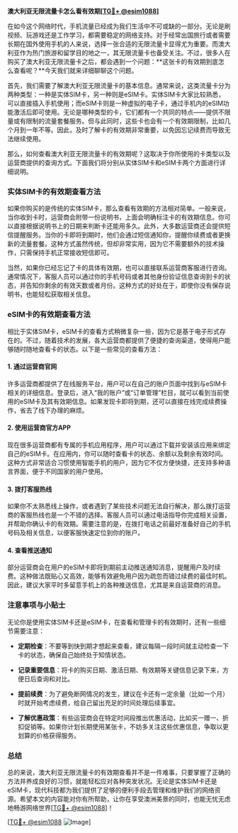 **澳大利亚无限流量卡怎么看有效期[[TG💪+ @esim1088](https://t.me/s/esim1088)]**

在如今这个网络时代，手机流量已经成为我们生活中不可或缺的一部分。无论是刷视频、玩游戏还是工作学习，都需要稳定的网络支持。对于经常出国旅行或者需要长期在国外使用手机的人来说，选择一张合适的无限流量卡显得尤为重要。而澳大利亚作为热门旅游和留学目的地之一，其无限流量卡也备受关注。不过，很多人在购买了澳大利亚无限流量卡之后，都会遇到一个问题：**这张卡的有效期到底怎么查看呢？**今天我们就来详细聊聊这个问题。

首先，我们需要了解澳大利亚无限流量卡的基本信息。通常来说，这类流量卡分为两种类型：一种是实体SIM卡，另一种则是eSIM卡。实体SIM卡大家比较熟悉，可以直接插入手机使用；而eSIM卡则是一种虚拟的电子卡，通过手机内的eSIM功能激活后即可使用。无论是哪种类型的卡，它们都有一个共同的特点——提供不限量或有限制的流量套餐服务。但与此同时，这些卡也会有一个有效期限制，比如几个月到一年不等。因此，及时了解卡的有效期非常重要，以免因忘记续费而导致无法继续使用。

那么，如何查看澳大利亚无限流量卡的有效期呢？这取决于你所使用的卡类型以及运营商提供的查询方式。下面我们将分别从实体SIM卡和eSIM卡两个方面进行详细说明。

### 实体SIM卡的有效期查看方法

如果你购买的是传统的实体SIM卡，那么查看有效期的方法相对简单。一般来说，当你收到卡时，运营商会附带一份说明书，上面会明确标注卡的有效期信息。你可以直接根据说明书上的日期来判断卡还能用多久。此外，大多数运营商还会提供短信提醒服务。当你的卡即将到期时，他们会通过短信通知你，提醒你续费或者更换新的流量套餐。这种方式虽然传统，但却非常实用，因为它不需要额外的技术操作，只需保持手机正常接收短信即可。

当然，如果你已经忘记了卡的具体有效期，也可以直接联系运营商客服进行咨询。通常情况下，客服人员可以通过你的手机号码或者其他身份验证信息查询到卡的状态，并告知你剩余的有效天数或者月份。这种方式的好处在于，即使你没有保存说明书，也能轻松获取相关信息。

### eSIM卡的有效期查看方法

相比于实体SIM卡，eSIM卡的查看方式稍微复杂一些，因为它是基于电子形式存在的。不过，随着技术的发展，各大运营商都提供了便捷的查询渠道，使得用户能够随时随地查看卡的状态。以下是一些常见的查看方法：

#### 1. **通过运营商官网**
许多运营商都提供了在线服务平台，用户可以在自己的账户页面中找到与eSIM卡相关的详细信息。登录后，进入“我的账户”或“订单管理”栏目，就可以看到当前使用的eSIM卡及其有效期信息。如果发现卡即将到期，还可以直接在线完成续费操作，省去了线下办理的麻烦。

#### 2. **使用运营商官方APP**
现在很多运营商都有专属的手机应用程序，用户可以通过下载并安装该应用来绑定自己的eSIM卡。在应用内，你可以随时查看卡的状态、余额以及剩余有效时间。这种方式非常适合习惯使用智能手机的用户，因为它不仅方便快捷，还支持多种语言界面，便于不同国家的用户使用。

#### 3. **拨打客服热线**
如果你不太熟悉线上操作，或者遇到了某些技术问题无法自行解决，那么拨打运营商的客服热线也是一个不错的选择。客服人员可以通过电话指导你完成相关设置，并帮助你确认卡的有效期。需要注意的是，在拨打电话之前最好准备好自己的手机号码及相关信息，以便客服快速定位到你的账户。

#### 4. **查看推送通知**
部分运营商会在用户的eSIM卡即将到期前主动推送通知消息，提醒用户及时续费。这种做法既贴心又高效，能够有效避免用户因为疏忽而错过续费的最佳时机。因此，建议大家平时多留意手机上的各种推送信息，尤其是来自运营商的消息。

### 注意事项与小贴士

无论你是使用实体SIM卡还是eSIM卡，在查看和管理卡的有效期时，还有一些细节需要注意：

- **定期检查**：不要等到快到期才想起来查看，建议每隔一段时间就主动检查一下卡的状态，确保自己始终处于知情状态。
  
- **记录重要信息**：将卡的购买日期、激活日期、有效期等关键信息记录下来，方便日后查询和对比。

- **提前续费**：为了避免断网情况的发生，建议在卡还有一定余量（比如一个月）时就开始考虑续费，给自己留出充足的时间处理后续事宜。

- **了解优惠政策**：有些运营商会在特定时间段推出优惠活动，比如买一赠一、折扣促销等。如果你计划长期使用某张卡，不妨多关注这些优惠信息，争取以更划算的价格获得服务。

### 总结

总的来说，澳大利亚无限流量卡的有效期查看并不是一件难事，只要掌握了正确的方法并养成良好的习惯，就能轻松应对各种突发状况。无论是实体SIM卡还是eSIM卡，现代科技都为我们提供了足够的便利手段去管理和维护我们的网络资源。希望本文的内容能对你有所帮助，让你在享受澳洲美景的同时，也能无忧无虑地畅游网络世界[[TG💪+ @esim1088](https://t.me/s/esim1088)]！

[[TG💪+ @esim1088](https://t.me/s/esim1088) ![Image](https://i.postimg.cc/4NQfJmqS/Snipaste-2025-05-13-00-14-12.png)]